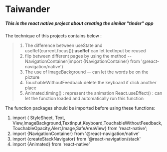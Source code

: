 # Taiwander

##### This is the react native project about creating the similar "tinder" app  

The technique of this projects contains below : 
> 1. The difference between useState and useRef(current.focus()):**useRef** can let textInput be reused 
> 2. flip between different pages by using the method -- NavigationContainer(import {NavigationContainer} from '@react-navigation/native') 
> 3. The use of ImageBackground -- can let the words be on the picture
> 4. TouchableWithoutFeedback:delete the keyboard if click another place 
> 5. Animated.timing() : represent the animation 
> React.useEffect() : can let the function loaded and automatically run this function 

The function packages should be imported before using these functions: 
1. import { StyleSheet, Text, View,ImageBackground,TextInput,Keyboard,TouchableWithoutFeedback,TouchableOpacity,Alert,Image,SafeAreaView} from 'react-native';
2. import {NavigationContainer} from '@react-navigation/native' 
3. import {createStackNavigator} from '@react-navigation/stack' 
4. import {Animated} from 'react-native' 
